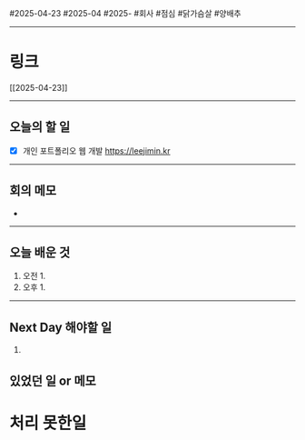 #2025-04-23 #2025-04 #2025- 
#회사 #점심 #닭가슴살 #양배추

------
# 링크 
[[2025-04-23]]

---
## 오늘의 할 일
- [x] 개인 포트폴리오 웹 개발 https://leejimin.kr
---
## 회의 메모
- 
---
## 오늘 배운 것
1. 오전
    1. 
2. 오후
    1. 
---
## Next Day 해야할 일
1. 


## 있었던 일 or 메모


# 처리 못한일